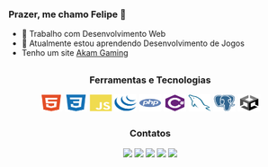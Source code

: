 <link rel="stylesheet" href="https://cdn.jsdelivr.net/gh/devicons/devicon@latest/devicon.min.css">

### Prazer, me chamo Felipe 👋

- 🔭 Trabalho com Desenvolvimento Web
- 🌱 Atualmente estou aprendendo Desenvolvimento de Jogos
- Tenho um site <a href="https://www.akamgaming.com.br" target="_blank">Akam Gaming</a>

<h2></h2>

<div align="center" dir="auto">
    <h3 dir="auto">Ferramentas e Tecnologias</h3>
    <img title="HTML 5" align="center" width="40" height="30" src="https://raw.githubusercontent.com/devicons/devicon/master/icons/html5/html5-plain.svg" style="max-width: 100%;">
    <img title="CSS 3" align="center" width="40" height="30" src="https://raw.githubusercontent.com/devicons/devicon/master/icons/css3/css3-plain.svg" style="max-width: 100%;">
    <img title="Javascript" align="center" width="40" height="30" src="https://raw.githubusercontent.com/devicons/devicon/master/icons/javascript/javascript-plain.svg" style="max-width: 100%;">
    <img title="JQuery" align="center" width="40" height="30" src="https://raw.githubusercontent.com/devicons/devicon/master/icons/jquery/jquery-plain.svg" style="max-width: 100%;">
    <img title="PHP" align="center" width="40" height="30" src="https://raw.githubusercontent.com/devicons/devicon/master/icons/php/php-plain.svg" style="max-width: 100%;">
    <img title="C#" align="center" width="40" height="30" src="https://raw.githubusercontent.com/devicons/devicon/master/icons/csharp/csharp-plain.svg" style="max-width: 100%;">
    <img title="MySql" align="center" width="40" height="30" src="https://raw.githubusercontent.com/devicons/devicon/master/icons/mysql/mysql-plain.svg" style="max-width: 100%;">
    <img title="PostgreSql" align="center" width="40" height="30" src="https://raw.githubusercontent.com/devicons/devicon/master/icons/postgresql/postgresql-plain.svg" style="max-width: 100%;">
    <img title="Unity" align="center" width="40" height="30" src="https://raw.githubusercontent.com/devicons/devicon/master/icons/unity/unity-original.svg" style="max-width: 100%;">
</div>

<h2></h2>

<div align="center" dir="auto">
    <h3 dir="auto">Contatos</h3>
    <a href="https://www.youtube.com/channel/UCfXSR-_MekSvrOx3xlcWU9A" target="_blank"><img src="https://img.shields.io/badge/YouTube-FF0000?style=for-the-badge&logo=youtube&logoColor=white" target="_blank"></a>
    <a href="https://instagram.com/felipeampolini" target="_blank"><img src="https://img.shields.io/badge/-Instagram-%23E4405F?style=for-the-badge&logo=instagram&logoColor=white" target="_blank"></a>
    <a href="https://www.twitch.tv/akam_f" target="_blank"><img src="https://img.shields.io/badge/Twitch-9146FF?style=for-the-badge&logo=twitch&logoColor=white" target="_blank"></a>
    <a href = "mailto:felipeampolini@gmail.com"><img src="https://img.shields.io/badge/Gmail-D14836?style=for-the-badge&logo=gmail&logoColor=white" target="_blank"></a>
    <a href="https://www.linkedin.com/in/felipe-graff-ampolini-4ba987162/" target="_blank"><img src="https://img.shields.io/badge/-LinkedIn-%230077B5?style=for-the-badge&logo=linkedin&logoColor=white" target="_blank"></a>   
</div>
